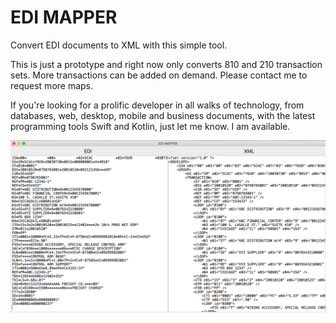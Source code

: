 # EDI MAPPER

Convert EDI documents to XML with this simple tool. 

This is just a prototype and right now only converts 810 and 210 transaction sets. More transactions can be added on demand. Please contact me to request more maps.

If you're looking for a prolific developer in all walks of technology, from databases, web, desktop, mobile and business documents, with the latest programming tools Swift and Kotlin, just let me know. I am available.

![Screenshot](https://raw.githubusercontent.com/kuyawa/Gallery/master/EdiMapper/edimapper.png)
